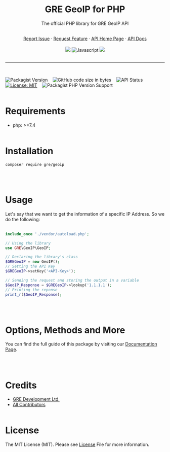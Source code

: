 <div align="center">
    <h1>GRE GeoIP for PHP</h1>
    <p>The official PHP library for GRE GeoIP API</p>
    <br />
    <a href="https://github.com/gre-dev/GeoIP-PHP/issues/new">Report Issue</a> · 
    <a href="https://github.com/gre-dev/GeoIP-PHP/discussions/new">Request Feature</a> · 
    <a href="https://www.gredev.io/en/GeoIP" target="_BLANK">API Home Page</a> · 
    <a href="https://geoip-docs.gredev.io/sdks/php" target="_BLANK">API Docs</a>
    <br />
    <br />
    <a href="https://packagist.org/packages/gre/geoip" title="NPM Package" href="_BLANK"><img src="https://img.shields.io/badge/packagist-CB3837?style=for-the-badge&logo=packagist&logoColor=white&color=f28d1a"></a>
    <img src="https://img.shields.io/badge/php-CB3837?style=for-the-badge&logo=php&logoColor=white&color=4F5B93" title="Javascript">
    <a href="https://github.com/gre-dev/GeoIP-PHP" title="Github Repo" href="_BLANK"><img src="https://img.shields.io/badge/GitHub-CB3837?style=for-the-badge&logo=github&logoColor=white&color=black"></a>
</div>
<br />

---
<br />

![Packagist Version](https://img.shields.io/packagist/v/gre/geoip?color=brightgreen&label=Stable&logo=packagist&logoColor=white)
&nbsp;&nbsp;
![GitHub code size in bytes](https://img.shields.io/github/languages/code-size/gre-dev/GeoIP-PHP?color=brightgreen&label=Size&logo=packagist&logoColor=white)
&nbsp;&nbsp;
![API Status](https://img.shields.io/website?down_color=orange&down_message=down&label=API%20status&up_color=brightgreen&up_message=up&url=https%3A%2F%2Fgregeoip.com)
&nbsp;&nbsp;
[![License: MIT](https://img.shields.io/badge/License-MIT-blue.svg)](https://opensource.org/licenses/MIT)
&nbsp;&nbsp;
![Packagist PHP Version Support](https://img.shields.io/packagist/php-v/gre/geoip?color=blue)
<br /><br />

# Requirements
* php: >=7.4
<br /><br />

# Installation
```
composer require gre/geoip
```
<br /><br />

# Usage
Let's say that we want to get the information of a specific IP Address. So we do the following:
<br /><br />

```php
include_once './vendor/autoload.php';

// Using the library
use GRE\GeoIP\GeoIP;

// Declaring the library's class
$GREGeoIP = new GeoIP();
// Setting the API Key
$GREGeoIP->setKey('<API-Key>');

// Sending the request and storing the output in a variable
$GeoIP_Response = $GREGeoIP->lookup('1.1.1.1');
// Printing the reponse
print_r($GeoIP_Response);
```
<br /><br />

# Options, Methods and More
You can find the full guide of this package by visiting our [Documentation Page](https://geoip-docs.gredev.io/sdks/php).

<br /><br />
# Credits
* [GRE Development Ltd.](https://www.gredev.io/en/)
* [All Contributors](https://github.com/gre-dev/GeoIP-PHP/graphs/contributors)
<br /><br />

# License
The MIT License (MIT). Please see [License](https://github.com/gre-dev/GeoIP-PHP/blob/main/LICENSE) File for more information.